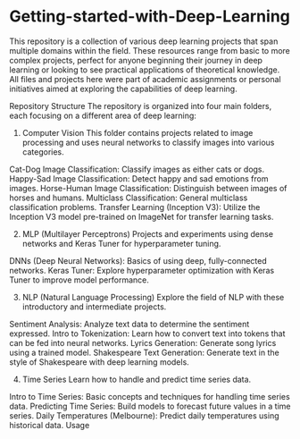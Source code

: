 # Getting-started-with-Deep-Learning

This repository is a collection of various deep learning projects that span multiple domains within the field. These resources range from basic to more complex projects, perfect for anyone beginning their journey in deep learning or looking to see practical applications of theoretical knowledge. All files and projects here were part of academic assignments or personal initiatives aimed at exploring the capabilities of deep learning.

Repository Structure
The repository is organized into four main folders, each focusing on a different area of deep learning:

1. Computer Vision
This folder contains projects related to image processing and uses neural networks to classify images into various categories.

Cat-Dog Image Classification: Classify images as either cats or dogs.
Happy-Sad Image Classification: Detect happy and sad emotions from images.
Horse-Human Image Classification: Distinguish between images of horses and humans.
Multiclass Classification: General multiclass classification problems.
Transfer Learning (Inception V3): Utilize the Inception V3 model pre-trained on ImageNet for transfer learning tasks.

2. MLP (Multilayer Perceptrons)
Projects and experiments using dense networks and Keras Tuner for hyperparameter tuning.

DNNs (Deep Neural Networks): Basics of using deep, fully-connected networks.
Keras Tuner: Explore hyperparameter optimization with Keras Tuner to improve model performance.

3. NLP (Natural Language Processing)
Explore the field of NLP with these introductory and intermediate projects.

Sentiment Analysis: Analyze text data to determine the sentiment expressed.
Intro to Tokenization: Learn how to convert text into tokens that can be fed into neural networks.
Lyrics Generation: Generate song lyrics using a trained model.
Shakespeare Text Generation: Generate text in the style of Shakespeare with deep learning models.

4. Time Series
Learn how to handle and predict time series data.

Intro to Time Series: Basic concepts and techniques for handling time series data.
Predicting Time Series: Build models to forecast future values in a time series.
Daily Temperatures (Melbourne): Predict daily temperatures using historical data.
Usage
